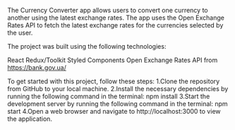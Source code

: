 The Currency Converter app allows users to convert one currency to another using the latest exchange rates. The app uses the Open Exchange Rates API to fetch the latest exchange rates for the currencies selected by the user.

The project was built using the following technologies:

React
Redux/Toolkit
Styled Components
Open Exchange Rates API from https://bank.gov.ua/

To get started with this project, follow these steps: 1.Clone the repository from GitHub to your local machine. 2.Install the necessary dependencies by running the following command in the terminal: npm install 3.Start the development server by running the following command in the terminal: npm start 4.Open a web browser and navigate to http://localhost:3000 to view the application.